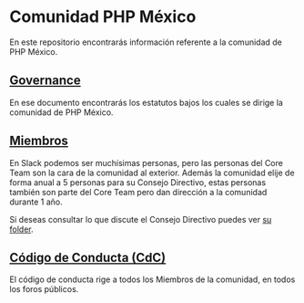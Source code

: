 # Comunidad PHP México

En este repositorio encontrarás información referente a la comunidad de PHP México.

## [Governance ](./Governance.md)
En ese documento encontrarás los estatutos bajos los cuales se dirige la comunidad de PHP México.

## [Miembros](./Miembros.md)
En Slack podemos ser muchísimas personas, pero las personas del Core Team son la cara de la comunidad al exterior. Además la comunidad elije de forma anual a 5 personas para su Consejo Directivo, estas personas también son parte del Core Team pero dan dirección a la comunidad durante 1 año.

Si deseas consultar lo que discute el Consejo Directivo puedes ver [su folder](./Consejo_2023).

## [Código de Conducta (CdC)](./Codigo_de_Conducta.md)
El código de conducta rige a todos los Miembros de la comunidad, en todos los foros públicos.
